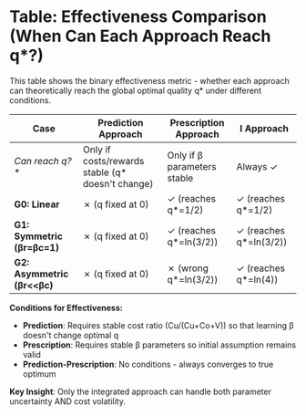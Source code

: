 # Table: Effectiveness Comparison (When Can Each Approach Reach q*?)

This table shows the binary effectiveness metric - whether each approach can theoretically reach the global optimal quality q* under different conditions.

| Case                        | Prediction Approach                              | Prescription Approach       | I Approach             |
| --------------------------- | ------------------------------------------------ | --------------------------- | ---------------------- |
| **Can reach q*?**           | Only if costs/rewards stable (q* doesn't change) | Only if β parameters stable | Always ✓               |
| **G0: Linear**              | ✗ (q fixed at 0)                                 | ✓ (reaches q*=1/2)          | ✓ (reaches q*=1/2)     |
| **G1: Symmetric (βr=βc=1)** | ✗ (q fixed at 0)                                 | ✓ (reaches q*=ln(3/2))      | ✓ (reaches q*=ln(3/2)) |
| **G2: Asymmetric (βr<<βc)** | ✗ (q fixed at 0)                                 | ✗ (wrong q*=ln(3/2))        | ✓ (reaches q*=ln(4))   |

**Conditions for Effectiveness:**
- **Prediction**: Requires stable cost ratio (Cu/(Cu+Co+V)) so that learning β doesn't change optimal q
- **Prescription**: Requires stable β parameters so initial assumption remains valid
- **Prediction-Prescription**: No conditions - always converges to true optimum

**Key Insight**: Only the integrated approach can handle both parameter uncertainty AND cost volatility.
